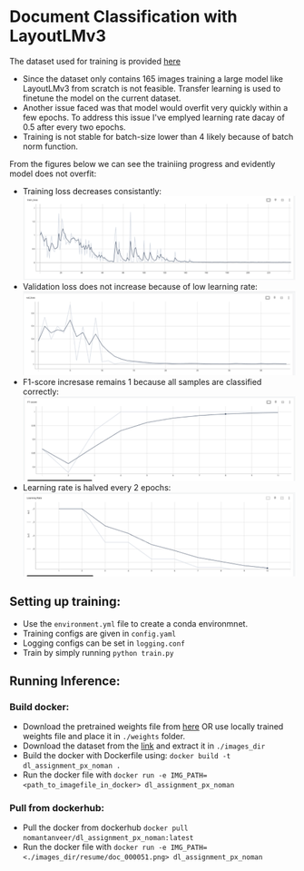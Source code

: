 # Document Classification with LayoutLMv3

The dataset used for training is provided [here](https://www.kaggle.com/datasets/ritvik1909/document-classification-dataset)

- Since the dataset only contains 165 images training a large model like LayoutLMv3 from scratch is not feasible. Transfer learning is used to finetune the model on the current dataset.
- Another issue faced was that model would overfit very quickly within a few epochs. To address this issue I've emplyed learning rate dacay of 0.5 after every two epochs.
- Training is not stable for batch-size lower than 4 likely because of batch norm function.


From the figures below we can see the trainiing progress and evidently model does not overfit:
- Training loss decreases consistantly:
![Training loss](imgs/Train_loss.png)
- Validation loss does not increase because of low learning rate:
![Validation loss](imgs/Val_loss.png)
- F1-score incresase remains 1 because all samples are classified correctly:
![F1 Score](imgs/F1-score.png)
- Learning rate is halved every 2 epochs:
![Learning Rate](imgs/Learning_rate.png)


## Setting up training:
- Use the ```environment.yml``` file to create a conda environmnet.
- Training configs are given in ```config.yaml```
- Logging configs can be set in ```logging.conf```
- Train by simply running ```python train.py```

## Running Inference:

### Build docker:
- Download the pretrained weights file from [here](https://drive.google.com/file/d/1lWOLVfrt78DDkMwcz8THfD9gv8ejBaHk/view?usp=sharing) OR use locally trained weights file and place it in ```./weights``` folder.
- Download the dataset from the [link](https://www.kaggle.com/datasets/ritvik1909/document-classification-dataset) and extract it in ```./images_dir```
- Build the docker with Dockerfile using: ```docker build -t dl_assignment_px_noman .```
- Run the docker file with ```docker run -e IMG_PATH=<path_to_imagefile_in_docker> dl_assignment_px_noman```

### Pull from dockerhub:
- Pull the docker from dockerhub ```docker pull nomantanveer/dl_assignment_px_noman:latest```
- Run the docker file with ```docker run -e IMG_PATH=<./images_dir/resume/doc_000051.png> dl_assignment_px_noman```
